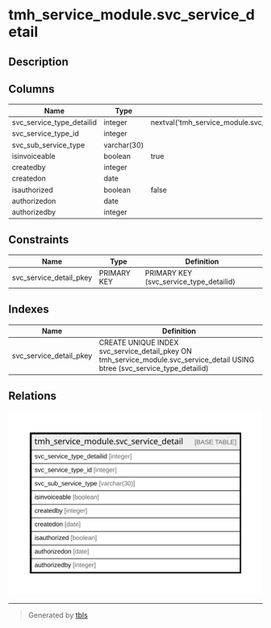 # tmh_service_module.svc_service_detail

## Description

## Columns

| Name | Type | Default | Nullable | Children | Parents | Comment |
| ---- | ---- | ------- | -------- | -------- | ------- | ------- |
| svc_service_type_detailid | integer | nextval('tmh_service_module.svc_service_detail_svc_service_type_detailid_seq'::regclass) | false |  |  |  |
| svc_service_type_id | integer |  | true |  |  |  |
| svc_sub_service_type | varchar(30) |  | true |  |  |  |
| isinvoiceable | boolean | true | true |  |  |  |
| createdby | integer |  | true |  |  |  |
| createdon | date |  | true |  |  |  |
| isauthorized | boolean | false | true |  |  |  |
| authorizedon | date |  | true |  |  |  |
| authorizedby | integer |  | true |  |  |  |

## Constraints

| Name | Type | Definition |
| ---- | ---- | ---------- |
| svc_service_detail_pkey | PRIMARY KEY | PRIMARY KEY (svc_service_type_detailid) |

## Indexes

| Name | Definition |
| ---- | ---------- |
| svc_service_detail_pkey | CREATE UNIQUE INDEX svc_service_detail_pkey ON tmh_service_module.svc_service_detail USING btree (svc_service_type_detailid) |

## Relations

![er](tmh_service_module.svc_service_detail.svg)

---

> Generated by [tbls](https://github.com/k1LoW/tbls)
